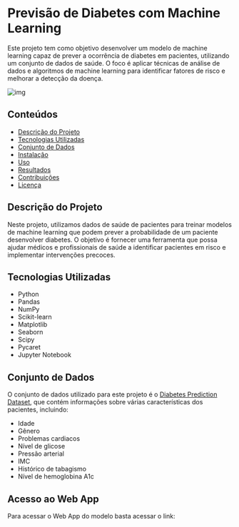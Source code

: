 # Previsão de Diabetes com Machine Learning

Este projeto tem como objetivo desenvolver um modelo de machine learning capaz de prever a ocorrência de diabetes em pacientes, utilizando um conjunto de dados de saúde. O foco é aplicar técnicas de análise de dados e algoritmos de machine learning para identificar fatores de risco e melhorar a detecção da doença.

![img](https://angioclinicabrasilia.com/wp-content/uploads/2023/09/relacao-entre-diabetes-e-doencas-vasculares.jpg)

## Conteúdos

- [Descrição do Projeto](#descrição-do-projeto)
- [Tecnologias Utilizadas](#tecnologias-utilizadas)
- [Conjunto de Dados](#conjunto-de-dados)
- [Instalação](#acesso-ao-web-app)
- [Uso](#uso)
- [Resultados](#resultados)
- [Contribuições](#contribuições)
- [Licença](#licença)

## Descrição do Projeto

Neste projeto, utilizamos dados de saúde de pacientes para treinar modelos de machine learning que podem prever a probabilidade de um paciente desenvolver diabetes. O objetivo é fornecer uma ferramenta que possa ajudar médicos e profissionais de saúde a identificar pacientes em risco e implementar intervenções precoces.

## Tecnologias Utilizadas

- Python
- Pandas
- NumPy
- Scikit-learn
- Matplotlib
- Seaborn
- Scipy
- Pycaret
- Jupyter Notebook

## Conjunto de Dados

O conjunto de dados utilizado para este projeto é o [Diabetes Prediction Dataset](https://www.kaggle.com/datasets/iammustafatz/diabetes-prediction-dataset), que contém informações sobre várias características dos pacientes, incluindo:

- Idade
- Gênero
- Problemas cardiacos
- Nível de glicose
- Pressão arterial
- IMC
- Histórico de tabagismo
- Nível de hemoglobina A1c

## Acesso ao Web App

Para acessar o Web App do modelo basta acessar o link:

